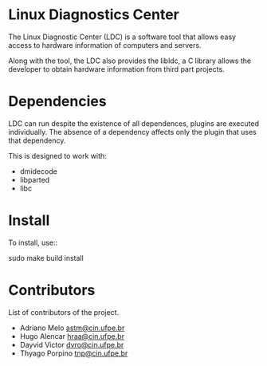 Linux Diagnostics Center
================================================================

The Linux Diagnostic Center (LDC) is a software tool that allows
easy access to hardware information of computers and servers.

Along with the tool, the LDC also provides the libldc, a C library
allows the developer to obtain hardware information from third
part projects.


Dependencies
================================================================

LDC can run despite the existence of all dependences, plugins are
executed individually. The absence of a dependency affects only
the plugin that uses that dependency.

This is designed to work with:
- dmidecode
- libparted
- libc


Install
================================================================

To install, use::

  sudo make build install


Contributors
================================================================

List of contributors of the project.

- Adriano Melo <astm@cin.ufpe.br>
- Hugo Alencar <hraa@cin.ufpe.br>
- Dayvid Victor <dvro@cin.ufpe.br>
- Thyago Porpino <tnp@cin.ufpe.br>

